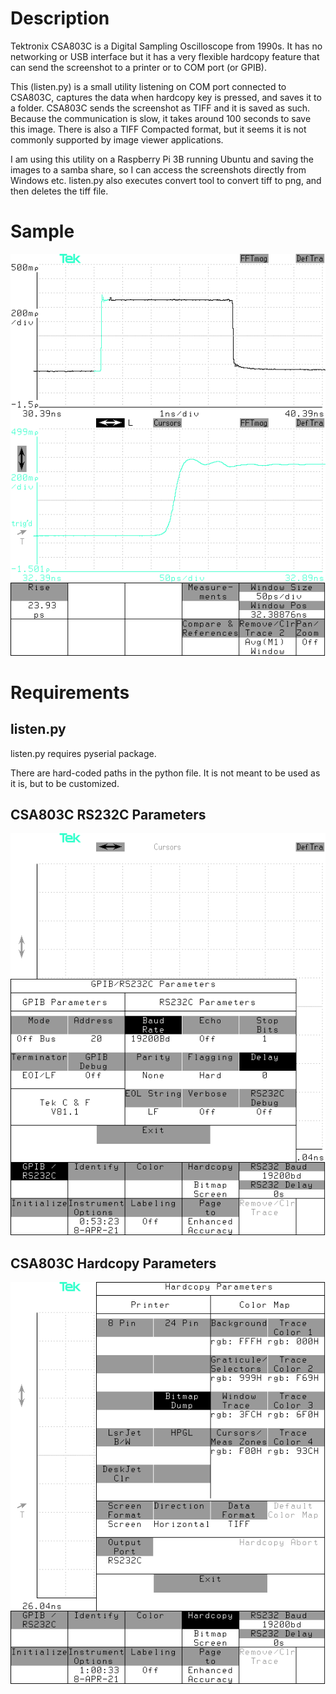 
# Description

Tektronix CSA803C is a Digital Sampling Oscilloscope from 1990s. It has no networking or USB interface but it has a very flexible hardcopy feature that can send the screenshot to a printer or to COM port (or GPIB).

This (listen.py) is a small utility listening on COM port connected to CSA803C, captures the data when hardcopy key is pressed, and saves it to a folder. CSA803C sends the screenshot as TIFF and it is saved as such. Because the communication is slow, it takes around 100 seconds to save this image. There is also a TIFF Compacted format, but it seems it is not commonly supported by image viewer applications.

I am using this utility on a Raspberry Pi 3B running Ubuntu and saving the images to a samba share, so I can access the screenshots directly from Windows etc. listen.py also executes convert tool to convert tiff to png, and then deletes the tiff file.

# Sample

![Sample TDR Measurement](sample.png)

# Requirements

## listen.py

listen.py requires pyserial package.

There are hard-coded paths in the python file. It is not meant to be used as it is, but to be customized.

## CSA803C RS232C Parameters

![RS232C Parameters](rs232c.png)

## CSA803C Hardcopy Parameters

![Hardcopy Parameters](hardcopy.png)
